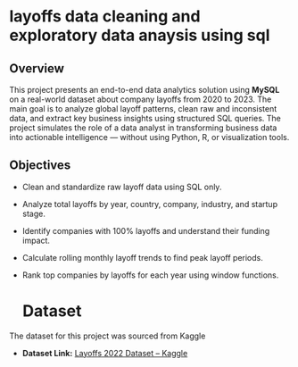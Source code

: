 # layoffs data cleaning and exploratory data anaysis using sql


## Overview

This project presents an end-to-end data analytics solution using **MySQL** on a real-world dataset about company layoffs from 2020 to 2023. The main goal is to analyze global layoff patterns, clean raw and inconsistent data, and extract key business insights using structured SQL queries. The project simulates the role of a data analyst in transforming business data into actionable intelligence — without using Python, R, or visualization tools.

## Objectives

- Clean and standardize raw layoff data using SQL only.
- Analyze total layoffs by year, country, company, industry, and startup stage.
- Identify companies with 100% layoffs and understand their funding impact.
- Calculate rolling monthly layoff trends to find peak layoff periods.
- Rank top companies by layoffs for each year using window functions.

  # Dataset

The dataset for this project was sourced from Kaggle 
- **Dataset Link:** [Layoffs 2022 Dataset – Kaggle](https://www.kaggle.com/datasets/swaptr/layoffs-2022)


